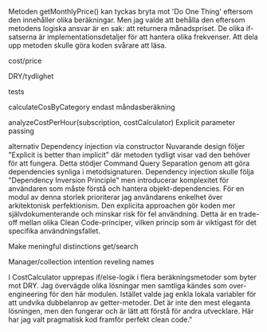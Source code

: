 Metoden getMonthlyPrice() kan tyckas bryta mot 'Do One Thing' eftersom den innehåller olika beräkningar. Men jag valde att behålla den eftersom metodens logiska ansvar är en sak: att returnera månadspriset. De olika if-satserna är implementationsdetaljer för att hantera olika frekvenser. Att dela upp metoden skulle göra koden svårare att läsa.

cost/price

DRY/tydlighet

tests

calculateCosByCategory endast måndasberäkning

analyzeCostPerHour(subscription, costCalculator)  Explicit parameter passing

alternativ Dependency injection via constructor
Nuvarande design följer "Explicit is better than implicit" där metoden tydligt visar vad den behöver för att fungera. Detta stödjer Command Query Separation genom att göra dependencies synliga i metodsignaturen.
Dependency injection skulle följa "Dependency Inversion Principle" men introducerar komplexitet för användaren som måste förstå och hantera objekt-dependencies.
För en modul av denna storlek prioriterar jag användarens enkelhet över arkitektonisk perfektionism. Den explicita approachen gör koden mer självdokumenterande och minskar risk för fel användning.
Detta är en trade-off mellan olika Clean Code-principer, vilken princip som är viktigast för det specifika användningsfallet.

Make meningful distinctions get/search


Manager/collection intention reveling names

I CostCalculator upprepas if/else-logik i flera beräkningsmetoder som byter mot DRY. Jag övervägde olika lösningar men samtliga kändes som over-engineering för den här modulen. Istället valde jag enkla lokala variabler för att undvika dubbelanrop av getter-metoder. Det är inte den mest eleganta lösningen, men den fungerar och är lätt att förstå för andra utvecklare. Här har jag valt pragmatisk kod framför perfekt clean code."